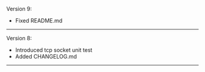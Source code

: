 Version 9:

* Fixed README.md

--------------------------------------------------------------------------------

Version 8:

* Introduced tcp socket unit test
* Added CHANGELOG.md

--------------------------------------------------------------------------------
